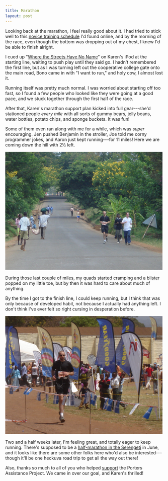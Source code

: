 ```yaml
---
title: Marathon
layout: post
---
```

Looking back at the marathon, I feel really good about it. I had tried to stick well to this <a href="http://www.halhigdon.com/marathon/novices.html">novice training schedule</a> I'd found online, and by the morning of the race, even though the bottom was dropping out of my chest, I knew I'd be able to finish alright.

I cued up "<a href="http://en.wikipedia.org/wiki/Where_the_Streets_Have_No_Name">Where the Streets Have No Name</a>" on Karen's iPod at the starting line, waiting to push play until they said go. I hadn't remembered the first line, but as I was turning left out the cooperative college gate onto the main road, Bono came in with "I want to run," and holy cow, I almost lost it.

Running itself was pretty much normal. I was worried about starting off too fast, so I found a few people who looked like they were going at a good pace, and we stuck together through the first half of the race.

After that, Karen's marathon support plan kicked into full gear---she'd stationed people <em>every mile</em> with all sorts of gummy bears, jelly beans, water bottles, potato chips, and sponge buckets. It was fun!

Some of them even ran along with me for a while, which was <em>super</em> encouraging. Jen pushed Benjamin in the stroller, Joe told me corny programmer jokes, and Aaron just kept running---for 11 miles! Here we are coming down the hill with 2&frac12; left.

<img src="/images/2008/03/20/not-dead-yet.jpg" alt="Not Dead Yet" border="0" width="500" height="375" />

During those last couple of miles, my quads started cramping and a blister popped on my little toe, but by then it was hard to care about much of anything.

By the time I got to the finish line, I could keep running, but I think that was only because of developed habit, not because I actually had anything left. I don't think I've ever felt so right cursing in desperation before.

<img src="/images/2008/03/20/finish.jpg" alt="Finish" border="0" width="500" height="375" />

Two and a half weeks later, I'm feeling great, and totally eager to keep running. There's supposed to be a <a href="http://www.serengetimarathon.com/run/index.php/serengeti-half-marathon/">half-marathon in the Serengeti</a> in June, and it looks like there are some other folks here who'd also be interested---though it'll be one heckuva road trip to get all the way out there!

Also, thanks so much to all of you who helped <a href="/2008/02/08/running-for-the-kilimanjaro-porters-assistance-project/">support</a> the Porters Assistance Project. We came in over our goal, and Karen's thrilled!
